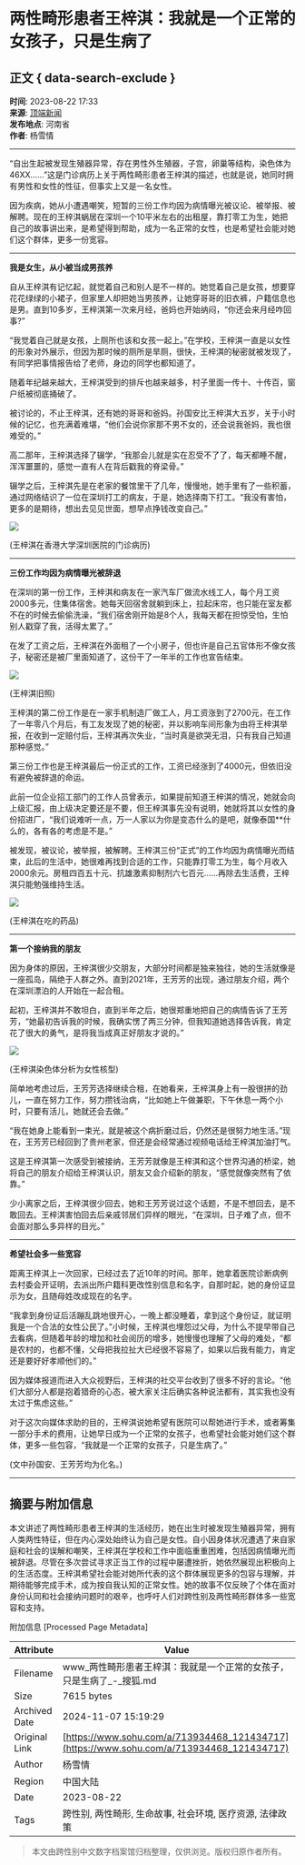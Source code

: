 # 两性畸形患者王梓淇：我就是一个正常的女孩子，只是生病了

## 正文 { data-search-exclude }


**时间**: 2023-08-22 17:33  
**来源**: [顶端新闻](http://www.toutiao.com/item/7270077068871533115)  
**发布地点**: 河南省  
**作者**: 杨雪情  

---

“自出生起被发现生殖器异常，存在男性外生殖器，子宫，卵巢等结构，染色体为46XX……”这是门诊病历上关于两性畸形患者王梓淇的描述，也就是说，她同时拥有男性和女性的性征，但事实上又是一名女性。

因为疾病，她从小遭遇嘲笑，短暂的三份工作均因为病情曝光被议论、被举报、被解聘。现在的王梓淇蜗居在深圳一个10平米左右的出租屋，靠打零工为生，她把自己的故事讲出来，是希望得到帮助，成为一名正常的女性，也是希望社会能对她们这个群体，更多一份宽容。

---

**我是女生，从小被当成男孩养**

自从王梓淇有记忆起，就觉着自己和别人是不一样的。她觉着自己是女孩，想要穿花花绿绿的小裙子，但家里人却把她当男孩养，让她穿哥哥的旧衣裤，户籍信息也是男。直到10多岁，王梓淇第一次来月经，爸妈也开始纳闷，“你还会来月经咋回事?”

“我觉着自己就是女孩，上厕所也该和女孩一起上。”在学校，王梓淇一直是以女性的形象对外展示，但因为那时候的厕所是旱厕，很快，王梓淇的秘密就被发现了，有同学把事情报告给了老师，身边的同学也都知道了。

随着年纪越来越大，王梓淇受到的排斥也越来越多，村子里面一传十、十传百，窗户纸被彻底捅破了。

被讨论的，不止王梓淇，还有她的哥哥和爸妈。孙国安比王梓淇大五岁，关于小时候的记忆，也充满着难堪，“他们会说你家那不男不女的，还会说我爸妈，我也很难受的。”

高二那年，王梓淇选择了辍学，“我那会儿就是实在忍受不了了，每天都睡不醒，浑浑噩噩的，感觉一直有人在背后戳我的脊梁骨。”

辍学之后，王梓淇先是在老家的餐馆里干了几年，慢慢地，她手里有了一些积蓄，通过网络结识了一位在深圳打工的病友，于是，她选择南下打工。“我没有害怕，更多的是期待，想出去见见世面，想早点挣钱改变自己。”

![](https://p9.itc.cn/q_70/images03/20230822/22d6c6d56597411dad219c73819ab757.jpeg)

(王梓淇在香港大学深圳医院的门诊病历)

---

**三份工作均因为病情曝光被辞退**

在深圳的第一份工作，王梓淇和病友在一家汽车厂做流水线工人，每个月工资2000多元，住集体宿舍。她每天回宿舍就躺到床上，拉起床帘，也只能在室友都不在的时候去偷偷洗澡，“我们宿舍刚开始是8个人，我每天都在担惊受怕，生怕别人戳穿了我，活得太累了。”

在发了工资之后，王梓淇在外面租了一个小房子，但也许是自己五官体形不像女孩子，秘密还是被厂里面知道了，这份干了一年半的工作也宣告结束。

![](https://p0.itc.cn/q_70/images03/20230822/63e0010d24504e31854811a34e41cc66.jpeg)

(王梓淇旧照)

王梓淇的第二份工作是在一家手机制造厂做工人，月工资涨到了2700元，在工作了一年零八个月后，有工友发现了她的秘密，并以影响车间形象为由将王梓淇举报，在收到一定赔付后，王梓淇再次失业，“当时真是欲哭无泪，只有我自己知道那种感觉。”

第三份工作也是王梓淇最后一份正式的工作，工资已经涨到了4000元，但依旧没有避免被辞退的命运。

此前一位企业招工部门的工作人员曾表示，如果提前知道王梓淇的情况，她就会向上级汇报，由上级决定要还是不要，但王梓淇事先没有说明，她就将其以女性的身份招进厂，“我们说难听一点，万一人家以为你是变态什么的是吧，就像泰国\*\*什么的，各有各的考虑是不是。”

被发现，被议论，被举报，被解聘。王梓淇三份“正式”的工作均因为病情曝光而结束，此后的生活中，她很难再找到合适的工作，只能靠打零工为生，每个月收入2000余元。房租四百五十元、抗雄激素抑制剂六七百元……再除去生活费，王梓淇只能勉强维持生活。

![](https://p7.itc.cn/q_70/images03/20230822/8853e9b1b89a4a2680116de0d641d666.jpeg)

(王梓淇在吃的药品)

---

**第一个接纳我的朋友**

因为身体的原因，王梓淇很少交朋友，大部分时间都是独来独往，她的生活就像是一座孤岛，隔绝于人群之外。直到2021年，王芳芳的出现，通过朋友介绍，两个在深圳漂泊的人开始在一起合租。

起初，王梓淇并不敢坦白，直到半年之后，她很郑重地把自己的病情告诉了王芳芳，“她最初告诉我的时候，我确实愣了两三分钟，但我知道她选择告诉我，肯定花了很大的勇气，是将我当成真正好朋友才说的。”

![](https://p3.itc.cn/q_70/images03/20230822/42dbfd591aaf4160947fa2a4878c914f.jpeg)

(王梓淇染色体分析为女性核型)

简单地考虑过后，王芳芳选择继续合租，在她看来，王梓淇身上有一股很拼的劲儿，一直在努力工作，努力攒钱治病，“比如她上午做兼职，下午休息一两个小时，只要有活儿，她就还会去做。”

“我在她身上能看到一束光，就是被这个病折磨过后，仍然还是很努力地生活。”现在，王芳芳已经回到了贵州老家，但还是会经常通过视频电话给王梓淇加油打气。

这是王梓淇第一次感受到被接纳，王芳芳就像是王梓淇和这个世界沟通的桥梁，她将自己的朋友介绍给王梓淇认识，朋友又会介绍新的朋友，“感觉就像突然有了依靠。”

少小离家之后，王梓淇很少回去，她和王芳芳说过这个话题，不是不想回去，是不敢回去。王梓淇害怕回去后亲戚邻居们异样的眼光，“在深圳，日子难了点，但不会面对那么多异样的目光。”

---

**希望社会多一些宽容**

距离王梓淇上一次回家，已经过去了近10年的时间。那年，她拿着医院诊断病例去村委会开证明，去派出所户籍科更改性别信息和名字，自那时起，她的身份证显示为女，且随母姓改成现在的名字。

“我拿到身份证后活蹦乱跳地很开心，一晚上都没睡着，拿到这个身份证，就证明我是一个合法的女性公民了。”小时候，王梓淇也埋怨过父母，为什么不提早带自己去看病，但随着年龄的增加和社会阅历的增多，她慢慢也理解了父母的难处，“都是农村的，也都不懂，父母把我拉扯大已经很不容易了，如果以后我有能力，肯定还是要好好孝顺他们的。”

因为媒体报道而进入大众视野后，王梓淇的社交平台收到了很多不好的言论。“他们大部分人都是抱着猎奇的心态，被大家关注后确实各种说法都有，其实我也没有太过于焦虑这些。”

对于这次向媒体求助的目的，王梓淇说她希望有医院可以帮她进行手术，或者筹集一部分手术的费用，让她早日成为一个正常的女孩子，也希望社会能对她们这个群体，更多一些包容，“我就是一个正常的女孩子，只是生病了。”

(文中孙国安、王芳芳均为化名。)

---

## 摘要与附加信息

<!-- tcd_abstract -->
本文讲述了两性畸形患者王梓淇的生活经历，她在出生时被发现生殖器异常，拥有人类两性特征，但在内心深处始终认为自己是女性。自小因身体状况遭遇了来自家庭和社会的误解和嘲笑，王梓淇在学校和工作中面临重重困难，包括因病情曝光而被辞退。尽管在多次尝试寻求正当工作的过程中屡遭挫折，她依然展现出积极向上的生活态度。王梓淇希望社会能对她所代表的这个群体展现更多的包容与理解，并期待能够完成手术，成为按自我认知的正常女性。她的故事不仅反映了个体在面对身份认同和社会接纳问题时的艰辛，也呼吁人们对跨性别及两性畸形群体多一些宽容和支持。
<!-- tcd_abstract_end -->

附加信息 [Processed Page Metadata]

| Attribute       | Value                                  |
|-----------------|----------------------------------------|
| Filename        | www_两性畸形患者王梓淇：我就是一个正常的女孩子，只是生病了_-_搜狐.md                             |
| Size            | 7615 bytes                           |
| Archived Date   | 2024-11-07 15:19:29                             |
| Original Link   | [https://www.sohu.com/a/713934468_121434717](https://www.sohu.com/a/713934468_121434717)                       |
| Author          | 杨雪情                               |
| Region          | 中国大陆                               |
| Date            | 2023-08-22                                 |
| Tags            | 跨性别, 两性畸形, 生命故事, 社会环境, 医疗资源, 法律政策                                 |
>
> 本文由跨性别中文数字档案馆归档整理，仅供浏览。版权归原作者所有。
>